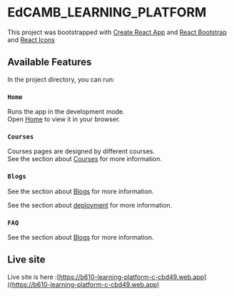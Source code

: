 # EdCAMB_LEARNING_PLATFORM

This project was bootstrapped with [Create React App](https://github.com/facebook/create-react-app) and [ React Bootstrap](https://react-bootstrap.github.io/) and
[ React Icons](https://react-icons.github.io/react-icons)
## Available Features

In the project directory, you can run:

### `Home`

Runs the app in the development mode.\
Open [Home](https://b610-learning-platform-c-cbd49.web.app) to view it in your browser.

<!-- The page will reload when you make changes.\
You may also see any lint errors in the console. -->

### `Courses`

Courses pages are designed by different courses.\
See the section about [Courses](https://b610-learning-platform-c-cbd49.web.app/courses) for more information.

### `Blogs`
See the section about [Blogs](https://b610-learning-platform-c-cbd49.web.app/blogs) for more information.
<!-- Builds the app for production to the `build` folder.\
It correctly bundles React in production mode and optimizes the build for the best performance.

The build is minified and the filenames include the hashes.\
Your app is ready to be deployed! -->

See the section about [deployment](https://facebook.github.io/create-react-app/docs/deployment) for more information.

### `FAQ`

See the section about [Blogs](https://b610-learning-platform-c-cbd49.web.app/faq) for more information.

<!-- If you aren't satisfied with the build tool and configuration choices, you can `eject` at any time. This command will remove the single build dependency from your project.

Instead, it will copy all the configuration files and the transitive dependencies (webpack, Babel, ESLint, etc) right into your project so you have full control over them. All of the commands except `eject` will still work, but they will point to the copied scripts so you can tweak them. At this point you're on your own.

You don't have to ever use `eject`. The curated feature set is suitable for small and middle deployments, and you shouldn't feel obligated to use this feature. However we understand that this tool wouldn't be useful if you couldn't customize it when you are ready for it. -->

## Live site

Live site is here :[https://b610-learning-platform-c-cbd49.web.app]((https://b610-learning-platform-c-cbd49.web.app)


<!-- To learn React, check out the [React documentation](https://reactjs.org/).

### Code Splitting

This section has moved here: [https://facebook.github.io/create-react-app/docs/code-splitting](https://facebook.github.io/create-react-app/docs/code-splitting)

### Analyzing the Bundle Size

This section has moved here: [https://facebook.github.io/create-react-app/docs/analyzing-the-bundle-size](https://facebook.github.io/create-react-app/docs/analyzing-the-bundle-size)

### Making a Progressive Web App

This section has moved here: [https://facebook.github.io/create-react-app/docs/making-a-progressive-web-app](https://facebook.github.io/create-react-app/docs/making-a-progressive-web-app)

### Advanced Configuration

This section has moved here: [https://facebook.github.io/create-react-app/docs/advanced-configuration](https://facebook.github.io/create-react-app/docs/advanced-configuration)

### Deployment

This section has moved here: [https://facebook.github.io/create-react-app/docs/deployment](https://facebook.github.io/create-react-app/docs/deployment)

### `npm run build` fails to minify

This section has moved here: [https://facebook.github.io/create-react-app/docs/troubleshooting#npm-run-build-fails-to-minify](https://facebook.github.io/create-react-app/docs/troubleshooting#npm-run-build-fails-to-minify) -->
